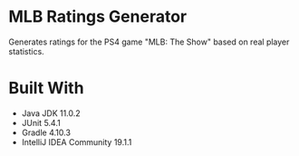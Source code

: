 # MLB Ratings Generator
Generates ratings for the PS4 game "MLB: The Show" based on real player statistics.

# Built With
- Java JDK 11.0.2
- JUnit 5.4.1
- Gradle 4.10.3
- IntelliJ IDEA Community 19.1.1
